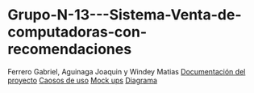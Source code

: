 # Grupo-N-13---Sistema-Venta-de-computadoras-con-recomendaciones
Ferrero Gabriel, Aguinaga Joaquin y Windey Matias
[Documentación del proyecto](https://docs.google.com/document/d/1WdauFxjPpRJTAW-eYFkg1aFqtVTf9Siu0gV_0LxP3ck/edit?tab=t.0)
[Caosos de uso](https://docs.google.com/document/d/1EnKGazQfmV0StYz9pNWcCtSch1HhHeQ0Oy6eX6vEAkI/edit?tab=t.0)
[Mock ups](https://www.figma.com/design/4wHdI5Yu0W1so6PUcutItE/Proyecto-compumundo?node-id=0-1&p=f&m=draw)
[Diagrama](https://lucid.app/lucidchart/f2065a37-c3dc-48bb-a114-80b9d9f00008/edit?invitationId=inv_76ceefda-7387-42b3-a384-6ad3876a220d&page=0_0#)
